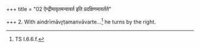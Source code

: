 +++
title = "02 ऐन्द्रीमावृतमन्वावर्त इति प्रदक्षिणमावर्तते"

+++
2. With aindrīmāvr̥ṭamanvāvarte...[^1] he turns by the right.  


[^1]: TS I.6.6.f.
